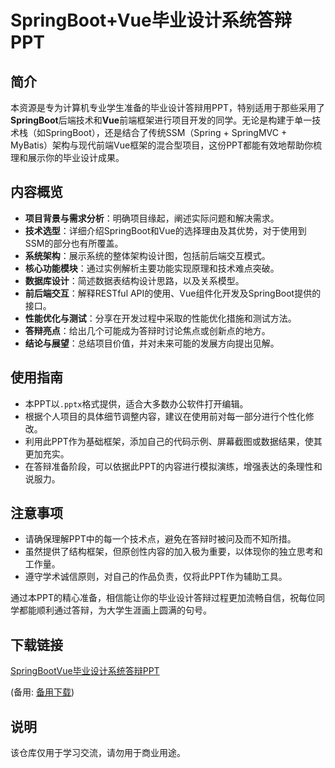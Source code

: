 # SpringBoot+Vue毕业设计系统答辩PPT

## 简介

本资源是专为计算机专业学生准备的毕业设计答辩用PPT，特别适用于那些采用了**SpringBoot**后端技术和**Vue**前端框架进行项目开发的同学。无论是构建于单一技术栈（如SpringBoot），还是结合了传统SSM（Spring + SpringMVC + MyBatis）架构与现代前端Vue框架的混合型项目，这份PPT都能有效地帮助你梳理和展示你的毕业设计成果。

## 内容概览

- **项目背景与需求分析**：明确项目缘起，阐述实际问题和解决需求。
- **技术选型**：详细介绍SpringBoot和Vue的选择理由及其优势，对于使用到SSM的部分也有所覆盖。
- **系统架构**：展示系统的整体架构设计图，包括前后端交互模式。
- **核心功能模块**：通过实例解析主要功能实现原理和技术难点突破。
- **数据库设计**：简述数据表结构设计思路，以及关系模型。
- **前后端交互**：解释RESTful API的使用、Vue组件化开发及SpringBoot提供的接口。
- **性能优化与测试**：分享在开发过程中采取的性能优化措施和测试方法。
- **答辩亮点**：给出几个可能成为答辩时讨论焦点或创新点的地方。
- **结论与展望**：总结项目价值，并对未来可能的发展方向提出见解。

## 使用指南

- 本PPT以`.pptx`格式提供，适合大多数办公软件打开编辑。
- 根据个人项目的具体细节调整内容，建议在使用前对每一部分进行个性化修改。
- 利用此PPT作为基础框架，添加自己的代码示例、屏幕截图或数据结果，使其更加充实。
- 在答辩准备阶段，可以依据此PPT的内容进行模拟演练，增强表达的条理性和说服力。

## 注意事项

- 请确保理解PPT中的每一个技术点，避免在答辩时被问及而不知所措。
- 虽然提供了结构框架，但原创性内容的加入极为重要，以体现你的独立思考和工作量。
- 遵守学术诚信原则，对自己的作品负责，仅将此PPT作为辅助工具。

通过本PPT的精心准备，相信能让你的毕业设计答辩过程更加流畅自信，祝每位同学都能顺利通过答辩，为大学生涯画上圆满的句号。

## 下载链接
[SpringBootVue毕业设计系统答辩PPT](https://pan.quark.cn/s/bcbc55b01710) 

(备用: [备用下载](https://pan.baidu.com/s/1HSARupDwcnILXODpxnuOaw?pwd=1234))

## 说明

该仓库仅用于学习交流，请勿用于商业用途。
